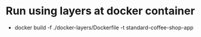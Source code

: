 # Run using layers at docker container 
- docker build  -f ./docker-layers/Dockerfile -t standard-coffee-shop-app